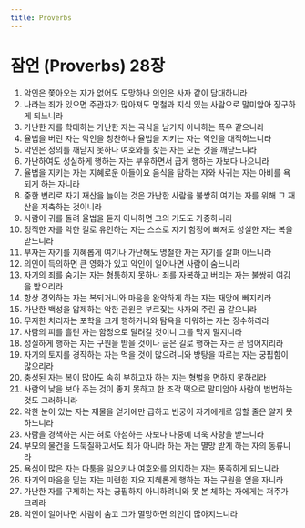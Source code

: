 ```yaml
---
title: Proverbs
---
```


# 잠언 (Proverbs) 28장
1. 악인은 쫓아오는 자가 없어도 도망하나 의인은 사자 같이 담대하니라
1. 나라는 죄가 있으면 주관자가 많아져도 명철과 지식 있는 사람으로 말미암아 장구하게 되느니라
1. 가난한 자를 학대하는 가난한 자는 곡식을 남기지 아니하는 폭우 같으니라
1. 율법을 버린 자는 악인을 칭찬하나 율법을 지키는 자는 악인을 대적하느니라
1. 악인은 정의를 깨닫지 못하나 여호와를 찾는 자는 모든 것을 깨닫느니라
1. 가난하여도 성실하게 행하는 자는 부유하면서 굽게 행하는 자보다 나으니라
1. 율법을 지키는 자는 지혜로운 아들이요 음식을 탐하는 자와 사귀는 자는 아비를 욕되게 하는 자니라
1. 중한 변리로 자기 재산을 늘이는 것은 가난한 사람을 불쌍히 여기는 자를 위해 그 재산을 저축하는 것이니라
1. 사람이 귀를 돌려 율법을 듣지 아니하면 그의 기도도 가증하니라
1. 정직한 자를 악한 길로 유인하는 자는 스스로 자기 함정에 빠져도 성실한 자는 복을 받느니라
1. 부자는 자기를 지혜롭게 여기나 가난해도 명철한 자는 자기를 살펴 아느니라
1. 의인이 득의하면 큰 영화가 있고 악인이 일어나면 사람이 숨느니라
1. 자기의 죄를 숨기는 자는 형통하지 못하나 죄를 자복하고 버리는 자는 불쌍히 여김을 받으리라
1. 항상 경외하는 자는 복되거니와 마음을 완악하게 하는 자는 재앙에 빠지리라
1. 가난한 백성을 압제하는 악한 관원은 부르짖는 사자와 주린 곰 같으니라
1. 무지한 치리자는 포학을 크게 행하거니와 탐욕을 미워하는 자는 장수하리라
1. 사람의 피를 흘린 자는 함정으로 달려갈 것이니 그를 막지 말지니라
1. 성실하게 행하는 자는 구원을 받을 것이나 굽은 길로 행하는 자는 곧 넘어지리라
1. 자기의 토지를 경작하는 자는 먹을 것이 많으려니와 방탕을 따르는 자는 궁핍함이 많으리라
1. 충성된 자는 복이 많아도 속히 부하고자 하는 자는 형벌을 면하지 못하리라
1. 사람의 낯을 보아 주는 것이 좋지 못하고 한 조각 떡으로 말미암아 사람이 범법하는 것도 그러하니라
1. 악한 눈이 있는 자는 재물을 얻기에만 급하고 빈궁이 자기에게로 임할 줄은 알지 못하느니라
1. 사람을 경책하는 자는 혀로 아첨하는 자보다 나중에 더욱 사랑을 받느니라
1. 부모의 물건을 도둑질하고서도 죄가 아니라 하는 자는 멸망 받게 하는 자의 동류니라
1. 욕심이 많은 자는 다툼을 일으키나 여호와를 의지하는 자는 풍족하게 되느니라
1. 자기의 마음을 믿는 자는 미련한 자요 지혜롭게 행하는 자는 구원을 얻을 자니라
1. 가난한 자를 구제하는 자는 궁핍하지 아니하려니와 못 본 체하는 자에게는 저주가 크리라
1. 악인이 일어나면 사람이 숨고 그가 멸망하면 의인이 많아지느니라